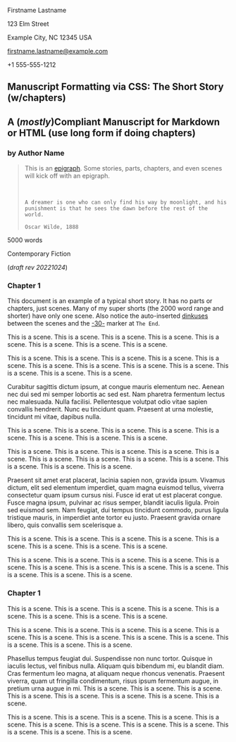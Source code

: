 <!--
Convert this to PDF (reference README.md on how to do that).

This example:
- only scenes - typical for short narratives

(c) Copyright 2022 Todd Warner
This work is licensed under Attribution 4.0 International. To view a copy
of this license, visit http://creativecommons.org/licenses/by/4.0/
-->

<style>
    /*
    @import url("https://toddwarner.io/pub/css/manuscript-css/manuscript.css");
    @import "/full/path/to/the/repository/for/manuscript-css/manuscript.css";
    */
    @import url("../manuscript.css");

    /* Examples of overloading some CSS variables. Uncomment the font-weight
       variable to flip the title to bold. Uncomment the other to make a fancy
       -30- end marker (not a typical decision for a manuscript, of course). */
    :root {
        /*
        --m-font-weight-title: bold;
        --m-30-: "🙞 ❦ 🙜";
        */
        --m-pagination-header: "Lastname / Prose, Short with Chapters / " counter(page);
    }
</style>

<div id="vpage">
<article id="manuscript">

<div id="m-contact">

Firstname Lastname

123 Elm Street

Example City, NC 12345 USA

firstname.lastname@example.com

+1 555-555-1212

</div>

<div class="m-header">

# Manuscript Formatting via CSS: The Short Story (w/chapters)

## A (_mostly_)Compliant Manuscript for Markdown or HTML (use long form if doing chapters)

### by Author Name

> This is an [epigraph](https://en.wikipedia.org/wiki/Epigraph_(literature)).
> Some stories, parts, chapters, and even scenes will kick off with an epigraph.
>
> &nbsp;
> <div class="x-poem">
>
> ```plaintext
> A dreamer is one who can only find his way by moonlight, and his
> punishment is that he sees the dawn before the rest of the world.
>                                                              Oscar Wilde, 1888
> ```
>
> </div>

<div class="m-facts">

5000 words

Contemporary Fiction

(_draft rev 20221024_)

</div></div>

<section class="m-chapter">
<div class="m-header">

# Chapter 1

</div>

<section class="m-scene">

This document is an example of a typical short story. It has no parts or
chapters, just scenes. Many of my super shorts (the 2000 word range and shorter)
have only one scene. Also notice the auto-inserted
[dinkuses](https://en.wikipedia.org/wiki/Dinkus) between the scenes and the
[-30-](https://en.wikipedia.org/wiki/-30-) marker at `The End`.

This is a scene. This is a scene. This is a scene. This is a scene.
This is a scene. This is a scene. This is a scene. This is a scene.

This is a scene. This is a scene. This is a scene. This is a scene.
This is a scene. This is a scene. This is a scene. This is a scene.
This is a scene. This is a scene. This is a scene. This is a scene. 

</section>
<section class="m-scene">

Curabitur sagittis dictum ipsum, at congue mauris elementum nec. Aenean nec dui
sed mi semper lobortis ac sed est. Nam pharetra fermentum lectus nec malesuada.
Nulla facilisi. Pellentesque volutpat odio vitae sapien convallis hendrerit.
Nunc eu tincidunt quam. Praesent at urna molestie, tincidunt mi vitae, dapibus
nulla.

This is a scene. This is a scene. This is a scene. This is a scene.
This is a scene. This is a scene. This is a scene. This is a scene.

This is a scene. This is a scene. This is a scene. This is a scene.
This is a scene. This is a scene. This is a scene. This is a scene.
This is a scene. This is a scene. This is a scene. This is a scene. 

</section>
<section class="m-scene">

Praesent sit amet erat placerat, lacinia sapien non, gravida ipsum. Vivamus
dictum, elit sed elementum imperdiet, quam magna euismod tellus, viverra
consectetur quam ipsum cursus nisi. Fusce id erat ut est placerat congue. Fusce
magna ipsum, pulvinar ac risus semper, blandit iaculis ligula. Proin sed
euismod sem. Nam feugiat, dui tempus tincidunt commodo, purus ligula tristique
mauris, in imperdiet ante tortor eu justo. Praesent gravida ornare libero, quis
convallis sem scelerisque a.

This is a scene. This is a scene. This is a scene. This is a scene.
This is a scene. This is a scene. This is a scene. This is a scene.

This is a scene. This is a scene. This is a scene. This is a scene.
This is a scene. This is a scene. This is a scene. This is a scene.
This is a scene. This is a scene. This is a scene. This is a scene. 

</section> <!--end scene -->
</section> <!--end chapter -->

<section class="m-chapter">
<div class="m-header">

# Chapter 1

</div>

<section class="m-scene">

This is a scene. This is a scene. This is a scene. This is a scene.
This is a scene. This is a scene. This is a scene. This is a scene.

This is a scene. This is a scene. This is a scene. This is a scene.
This is a scene. This is a scene. This is a scene. This is a scene.
This is a scene. This is a scene. This is a scene. This is a scene. 

</section>
<section class="m-scene">

Phasellus tempus feugiat dui. Suspendisse non nunc tortor. Quisque in iaculis
lectus, vel finibus nulla. Aliquam quis bibendum mi, eu blandit diam. Cras
fermentum leo magna, at aliquam neque rhoncus venenatis. Praesent viverra, quam
ut fringilla condimentum, risus ipsum fermentum augue, in pretium urna augue in
mi. This is a scene. This is a scene. This is a scene. This is a scene.
This is a scene. This is a scene. This is a scene. This is a scene.

This is a scene. This is a scene. This is a scene. This is a scene.
This is a scene. This is a scene. This is a scene. This is a scene.
This is a scene. This is a scene. This is a scene. This is a scene. 

</section> <!--end scene -->
</section> <!--end chapter -->

</article>
</div>
